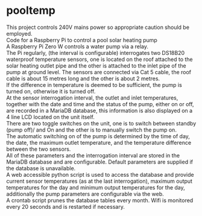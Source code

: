 # pooltemp
This project controls 240V mains power so appropriate caution should be employed.<br>
Code for a Raspberry Pi to control a pool solar heating pump<br>
A Raspberry Pi Zero W controls a water pump via a relay.<br>
The Pi regularly, (the interval is configurable) interrogates two DS18B20 waterproof temperature sensors, 
one is located on the roof attached to the solar heating outlet pipe and the other is attached
to the inlet pipe of the pump at ground level. The sensors are connected via Cat 5 cable, the roof cable is about
15 metres long and the other is about 2 metres.<br>
If the difference in temperature is deemed to be sufficient, the pump is turned on, otherwise it is turned off.<br>
At the sensor interrogation interval, the outlet and inlet temperatures, together with the date and time and the
status of the pump, either on or off, are recorded in a MariaDB database, this information
is also displayed on a 4 line LCD located on the unit itself.<br>
There are two toggle switches on the unit, one is to switch between standby (pump off)/ and On and
the other is to manually switch the pump on.<br>
The automatic switching on of the pump is determined by the time of day, the date, the maximum outlet temperature,
and the temperature difference between the two sensors.<br> All of these parameters and the interrogation interval 
are stored in the MariaDB database and are configurable. Default parameters are supplied if the database is unavailable.<br>
A web accessible python script is used to access the database and provide current sensor temperatures (as at the last interrogation),
maximum output temperatures for the day and minimum output temperatures for the day, additionally the pump parameters are configurable
via the web.<br>
A crontab script prunes the database tables every month.
Wifi is monitored every 20 seconds and is restarted if necessary.
